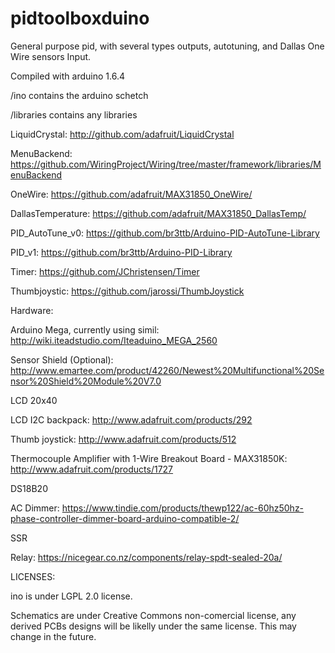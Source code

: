 # pidtoolboxduino

General purpose pid, with several types outputs, autotuning, and Dallas One Wire sensors Input. 

Compiled with arduino 1.6.4

/ino contains the arduino schetch

/libraries contains any libraries

 LiquidCrystal: http://github.com/adafruit/LiquidCrystal
	
 MenuBackend: https://github.com/WiringProject/Wiring/tree/master/framework/libraries/MenuBackend
	
 OneWire: https://github.com/adafruit/MAX31850_OneWire/
	
 DallasTemperature: https://github.com/adafruit/MAX31850_DallasTemp/
	
 PID_AutoTune_v0: https://github.com/br3ttb/Arduino-PID-AutoTune-Library
	
 PID_v1: https://github.com/br3ttb/Arduino-PID-Library
	
 Timer: https://github.com/JChristensen/Timer
	
 Thumbjoystic: https://github.com/jarossi/ThumbJoystick


Hardware:

Arduino Mega, currently using simil: http://wiki.iteadstudio.com/Iteaduino_MEGA_2560

Sensor Shield (Optional): http://www.emartee.com/product/42260/Newest%20Multifunctional%20Sensor%20Shield%20Module%20V7.0

LCD 20x40

LCD I2C backpack: http://www.adafruit.com/products/292

Thumb joystick: http://www.adafruit.com/products/512

Thermocouple Amplifier with 1-Wire Breakout Board - MAX31850K: http://www.adafruit.com/products/1727

DS18B20

AC Dimmer: https://www.tindie.com/products/thewp122/ac-60hz50hz-phase-controller-dimmer-board-arduino-compatible-2/

SSR

Relay: https://nicegear.co.nz/components/relay-spdt-sealed-20a/


LICENSES:

ino is under LGPL 2.0 license.

Schematics are under Creative Commons non-comercial license, any derived PCBs designs will be likelly under the same license. This may change in the future.
